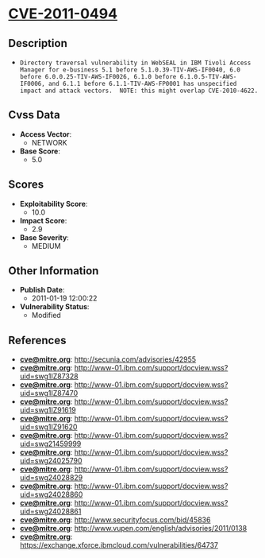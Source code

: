 
# [CVE-2011-0494](https://cve.mitre.org/cgi-bin/cvename.cgi?name=CVE-2011-0494)

## Description

- `Directory traversal vulnerability in WebSEAL in IBM Tivoli Access Manager for e-business 5.1 before 5.1.0.39-TIV-AWS-IF0040, 6.0 before 6.0.0.25-TIV-AWS-IF0026, 6.1.0 before 6.1.0.5-TIV-AWS-IF0006, and 6.1.1 before 6.1.1-TIV-AWS-FP0001 has unspecified impact and attack vectors.  NOTE: this might overlap CVE-2010-4622.`

## Cvss Data

- **Access Vector**:
  - NETWORK
- **Base Score**:
  - 5.0

## Scores

- **Exploitability Score**:
  - 10.0
- **Impact Score**:
  - 2.9
- **Base Severity**:
  - MEDIUM

## Other Information

- **Publish Date**:
  - 2011-01-19 12:00:22
- **Vulnerability Status**:
  - Modified

## References

- **cve@mitre.org**: http://secunia.com/advisories/42955
- **cve@mitre.org**: http://www-01.ibm.com/support/docview.wss?uid=swg1IZ87328
- **cve@mitre.org**: http://www-01.ibm.com/support/docview.wss?uid=swg1IZ87470
- **cve@mitre.org**: http://www-01.ibm.com/support/docview.wss?uid=swg1IZ91619
- **cve@mitre.org**: http://www-01.ibm.com/support/docview.wss?uid=swg1IZ91620
- **cve@mitre.org**: http://www-01.ibm.com/support/docview.wss?uid=swg21459999
- **cve@mitre.org**: http://www-01.ibm.com/support/docview.wss?uid=swg24025790
- **cve@mitre.org**: http://www-01.ibm.com/support/docview.wss?uid=swg24028829
- **cve@mitre.org**: http://www-01.ibm.com/support/docview.wss?uid=swg24028860
- **cve@mitre.org**: http://www-01.ibm.com/support/docview.wss?uid=swg24028861
- **cve@mitre.org**: http://www.securityfocus.com/bid/45836
- **cve@mitre.org**: http://www.vupen.com/english/advisories/2011/0138
- **cve@mitre.org**: https://exchange.xforce.ibmcloud.com/vulnerabilities/64737
